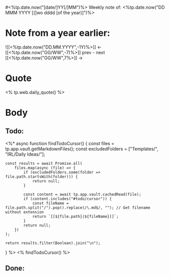 #<%tp.date.now("[date/]YY[/]MM")%>
Weekly note of: <%tp.date.now("DD MMM YYYY [(]wo dddd [of the year)]")%>

# Note from a year earlier:
![[<%tp.date.now("DD.MM.YYYY",-1Y)%>]]
 <- [[<%tp.date.now("GG/WW",-7)%>]] prev - next [[<%tp.date.now("GG/WW",7%>]] ->
# Quote

<% tp.web.daily_quote() %>
# Body

## Todo:
<%*
async function findTodoCursor() {
    const files = tp.app.vault.getMarkdownFiles();
    const excludedFolders = ["Templates/", "IRL/Daily Ideas/"];

    const results = await Promise.all(
        files.map(async (file) => {
            if (excludedFolders.some(folder => file.path.startsWith(folder))) {
                return null;
            }

            const content = await tp.app.vault.cachedRead(file);
            if (content.includes("#todo/cursor")) {
                const fileName = file.path.split("/").pop().replace(/\.md$/, ""); // Get filename without extension
                return `[[${file.path}|${fileName}]]`;
            }
            return null;
        })
    );

    return results.filter(Boolean).join("\n");
}
%>
<%
findTodoCursor()
%>
## Done: